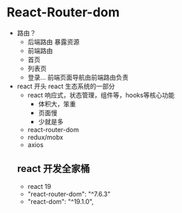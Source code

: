 # React-Router-dom

- 路由？
  - 后端路由
    暴露资源
  - 前端路由
  - 首页
  - 列表页
  - 登录...
  前端页面导航由前端路由负责
- react 开头
  react 生态系统的一部分
  - react 
    响应式，状态管理，组件等，hooks等核心功能
    - 体积大，笨重
    - 页面慢
    - 少就是多
  - react-router-dom
  - redux/mobx 
  - axios 
  ## react 开发全家桶
  - react 19 
  - "react-router-dom": "^7.6.3"
  - "react-dom": "^19.1.0",